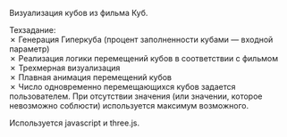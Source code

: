 Визуализация кубов из фильма Куб.

Техзадание:  
✗ Генерация Гиперкуба (процент заполненности кубами — входной параметр)  
✗ Реализация логики перемещений кубов в соответствии с фильмом  
✗ Трехмерная визуализация  
✗ Плавная анимация перемещений кубов  
✗ Число одновременно перемещающихся кубов задается пользователем. При отсутствии значения (или значении, которое невозможно соблюсти) используется максимум возможного.  

Используется javascript и three.js.

